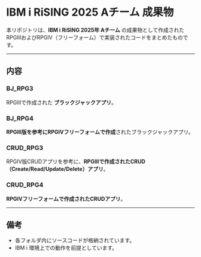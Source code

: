 # IBM i RiSING 2025 Aチーム 成果物

本リポジトリは、**IBM i RiSING 2025年 Aチーム** の成果物として作成された  
RPGⅢおよびRPGⅣ（フリーフォーム）で実装されたコードをまとめたものです。

---

## 内容

### BJ_RPG3
RPGⅢで作成された **ブラックジャックアプリ**。  

### BJ_RPG4
**RPGⅢ版を参考にRPGⅣフリーフォームで作成**されたブラックジャックアプリ。  

### CRUD_RPG3
RPGⅣ版CRUDアプリを参考に、**RPGⅢで作成されたCRUD（Create/Read/Update/Delete）アプリ**。  

### CRUD_RPG4
**RPGⅣフリーフォームで作成されたCRUDアプリ**。  

---

## 備考
- 各フォルダ内にソースコードが格納されています。  
- IBM i 環境上での動作を前提としています。
